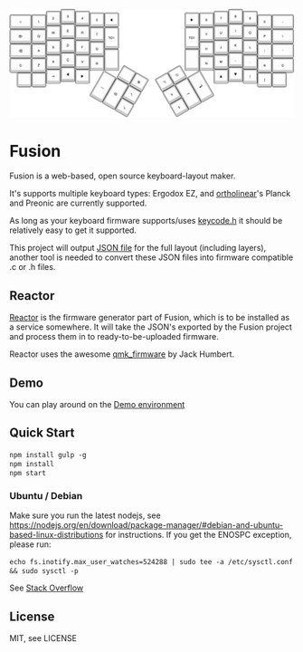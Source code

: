 ![ergodox](resources/ergodox.png)

# Fusion
Fusion is a web-based, open source keyboard-layout maker. 

It's supports multiple keyboard types: Ergodox EZ, and [ortholinear](http://ortholinearkeyboards.com)'s Planck and Preonic are currently supported.

As long as your keyboard firmware supports/uses [keycode.h](keycode.h) it should be relatively easy to get it supported. 

This project will output [JSON file](keyboard_layout.json) for the full layout (including layers),
another tool is needed to convert these JSON files into firmware compatible .c or .h files. 

## Reactor
[Reactor](https://github.com/ErgoDox-EZ/reactor) is the firmware generator part of Fusion, which is to be installed as a service somewhere.
It will take the JSON's exported by the Fusion project and process them in to ready-to-be-uploaded firmware. 

Reactor uses the awesome [qmk_firmware](http://github.com/jackhumbert/qmk_firmware) by Jack Humbert.

## Demo
You can play around on the [Demo environment](http://rocketcode.nl/fusion/)

## Quick Start

    npm install gulp -g
    npm install
    npm start

### Ubuntu / Debian

Make sure you run the latest nodejs, see https://nodejs.org/en/download/package-manager/#debian-and-ubuntu-based-linux-distributions for instructions.
If you get the ENOSPC exception, please run:

    echo fs.inotify.max_user_watches=524288 | sudo tee -a /etc/sysctl.conf && sudo sysctl -p

See [Stack Overflow](http://stackoverflow.com/questions/16748737/grunt-watch-error-waiting-fatal-error-watch-enospc)


## License

MIT, see LICENSE